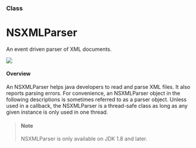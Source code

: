 ### Class
# NSXMLParser
An event driven parser of XML documents.

[![](https://jitpack.io/v/computer-engineering-uniovi/NSXMLParser.svg)](https://jitpack.io/#computer-engineering-uniovi/NSXMLParser)

#### Overview
An NSXMLParser helps java developers to read and parse XML files. It also reports parsing errors. For convenience, an NSXMLParser object in the following descriptions is sometimes referred to as a parser object. Unless used in a callback, the NSXMLParser is a thread-safe class as long as any given instance is only used in one thread.

> #### Note
> NSXMLParser is only available on JDK 1.8 and later.

